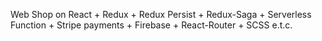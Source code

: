 Web Shop on React + Redux + Redux Persist + Redux-Saga + Serverless Function + Stripe payments + Firebase + React-Router + SCSS e.t.c.

